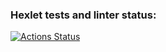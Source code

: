 ### Hexlet tests and linter status:
[![Actions Status](https://github.com/Ahilesov/php-project-45/actions/workflows/hexlet-check.yml/badge.svg)](https://github.com/Ahilesov/php-project-45/actions)